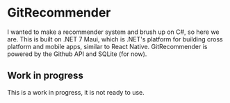 # GitRecommender

I wanted to make a recommender system and brush up on C#, so here we are. This is built on .NET 7 Maui, which is .NET's platform for 
building cross platform and mobile apps, similar to React Native. GitRecommender is powered by the Github API and SQLite (for now). 


## Work in progress

This is a work in progress, it is not ready to use.

